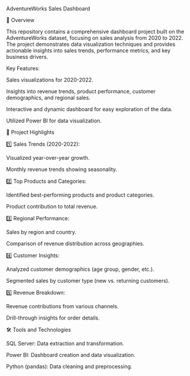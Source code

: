 AdventureWorks Sales Dashboard

🔗 Overview

This repository contains a comprehensive dashboard project built on the AdventureWorks dataset, focusing on sales analysis from 2020 to 2022. The project demonstrates data visualization techniques and provides actionable insights into sales trends, performance metrics, and key business drivers.

Key Features:

Sales visualizations for 2020-2022.

Insights into revenue trends, product performance, customer demographics, and regional sales.

Interactive and dynamic dashboard for easy exploration of the data.

Utilized Power BI for data visualization.


🚀 Project Highlights

1️⃣ Sales Trends (2020-2022):

Visualized year-over-year growth.

Monthly revenue trends showing seasonality.

2️⃣ Top Products and Categories:

Identified best-performing products and product categories.

Product contribution to total revenue.

3️⃣ Regional Performance:

Sales by region and country.

Comparison of revenue distribution across geographies.

4️⃣ Customer Insights:

Analyzed customer demographics (age group, gender, etc.).

Segmented sales by customer type (new vs. returning customers).

5️⃣ Revenue Breakdown:

Revenue contributions from various channels.

Drill-through insights for order details.

🛠️ Tools and Technologies

SQL Server: Data extraction and transformation.

Power BI: Dashboard creation and data visualization.

Python (pandas): Data cleaning and preprocessing.
